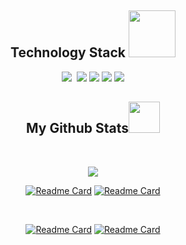 <h2 align="center">Technology Stack <img src="https://github.com/demartini/demartini/blob/master/code.gif" width="75"></h2>

<p align="center">
<img src="https://img.shields.io/badge/go-%2300ADD8.svg?style=flat-square&logo=go&logoColor=white"/>
<img scr="https://img.shields.io/badge/C%2B%2B-00599C?style=flat&logo=c%2B%2B&logoColor=white"/>
<img src="https://img.shields.io/badge/-C++-00599C?style=flat-square&logo=c"/>
<img src="https://img.shields.io/badge/-JavaScript-black?style=flat-square&logo=javascript"/>
<img src="https://img.shields.io/badge/-Nodejs-black?style=flat-square&logo=Node.js"/>
<img src="https://img.shields.io/badge/-GitHub-black?style=flat-square&logo=github"/>
</p>
 
</div>
<h2 align="center">
  My Github Stats<img src="https://media.giphy.com/media/VgCDAzcKvsR6OM0uWg/giphy.gif" width="50">
</h2>
 
<br>

<p align = "center">
 <img  src="https://github-readme-streak-stats.herokuapp.com/?user=rmschick&&count_private=true&show_icons=true&locale=en&layout=compact&theme=radical&line_height=0" />
</p> 

<div align = "center">
 
[![Readme Card](https://github-readme-stats.vercel.app/api/pin/?username=rmschick&repo=fishtech-challenge&theme=radical)](https://github.com/rmschick/fishtech-challenge)
[![Readme Card](https://github-readme-stats.vercel.app/api/pin/?username=rmschick&repo=fetch-challenge&theme=radical)](https://github.com/rmschick/fetch-challenge)
 
</div>
<br>
<div align = "center">

[![Readme Card](https://github-readme-stats.vercel.app/api/pin/?username=rmschick&repo=GoLang-Showcase&theme=radical)](https://github.com/rmschick/GoLang-Showcase)
[![Readme Card](https://github-readme-stats.vercel.app/api/pin/?username=rmschick&repo=cpp-university-showcase&theme=radical)](https://github.com/rmschick/cpp-university-showcase)
 
</div>
